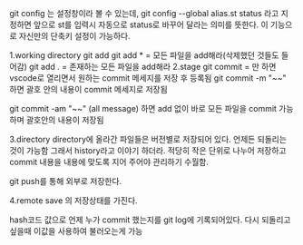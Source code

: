 git config 는 설정창이라 볼 수 있는데, 
git config --global alias.st status 라고 지정하면 앞으로 st를 입력시 
자동으로 status로 바꾸어 달라는 의미를 뜻한다. 
이 기능으로 자신만의 단축키 설정이 가능하다.

1.working directory
git add 
git add * = 모든 파일을 add해라(삭제했던 것들도 들어감)
git add . = 존재하는 모든 파일을 add해라
2.stage
git commit  = 만 하면 vscode로 열리면서 원하는 commit 메세지를 저장 후 등록됨
git commit -m "~~" 하면 괄호 안의 내용이 commit 메세지로 저장됨

git commit -am "~~" (all message) 하면 add 없이 바로 모든 파일을 commit 가능하며
괄호안의 내용이 저장됨

3.directory
directory에 올라간 파일들은 버전별로 저장되어 있다. 언제든 되돌리는 것이 가능함
그래서 history라고 이야기 하더라.
적당히 작은 단위로 나누어 저장하고 commit 내용을 내용에 맞도록 지어 주어야 관리하기 수월함.

git push를 통해 외부로 저장한다.

4.remote save
의 저장상태를 가진다.

hash코드 값으로 언제 누가 commit 했는지를 git log에 기록되어있다.
다시 되돌리고 싶을때 이값을 사용하여 불러오는게 가능

